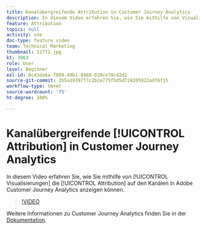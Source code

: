 ```yaml
---
title: Kanalübergreifende Attribution in Customer Journey Analytics
description: In diesem Video erfahren Sie, wie Sie mithilfe von Visualisierungen die Attribution auf den Kanälen in Adobe Customer Journey Analytics anzeigen können.
feature: Attribution
topics: null
activity: use
doc-type: feature video
team: Technical Marketing
thumbnail: 31772.jpg
kt: 3963
role: User
level: Beginner
exl-id: 0c43da6a-f809-49b1-8488-030ce70cd2d1
source-git-commit: 2b5a19397f7c2b2e775fbd5d724205922ad76f15
workflow-type: tm+mt
source-wordcount: '75'
ht-degree: 100%

---
```


# Kanalübergreifende [!UICONTROL Attribution] in Customer Journey Analytics

In diesem Video erfahren Sie, wie Sie mithilfe von [!UICONTROL Visualisierungen] die [!UICONTROL Attribution] auf den Kanälen in Adobe Customer Journey Analytics anzeigen können.

>[!VIDEO](https://video.tv.adobe.com/v/31772/?quality=12)

Weitere Informationen zu Customer Journey Analytics finden Sie in der [Dokumentation](https://docs.adobe.com/content/help/de-DE/analytics-platform/using/cja-landing.html).

